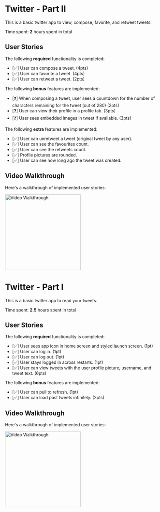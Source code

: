 # Twitter - Part II

This is a basic twitter app to view, compose, favorite, and retweet tweets.

Time spent: **2** hours spent in total

## User Stories

The following **required** functionality is completed:

- [✅] User can compose a tweet. (4pts)
- [✅] User can favorite a tweet. (4pts)
- [✅] User can retweet a tweet. (2pts)

The following **bonus** features are implemented:

- [❓] When composing a tweet, user sees a countdown for the number of characters remaining for the tweet (out of 280) (2pts)
- [❓] User can view their profile in a profile tab. (3pts)
- [❓] User sees embedded images in tweet if available. (3pts)

The following **extra** features are implemented:

- [✅] User can unretweet a tweet (original tweet by any user).
- [✅] User can see the favourites count.
- [✅] User can see the retweets count.
- [✅] Profile pictures are rounded.
- [✅] User can see how long ago the tweet was created.

## Video Walkthrough

Here's a walkthrough of implemented user stories:

<img src='https://github.com/harshad12patre/codepath-twitter/blob/main/iphone-13-pro-max.gif' title='Video Walkthrough' width='250' alt='Video Walkthrough' />

# Twitter - Part I

This is a basic twitter app to read your tweets.

Time spent: **2.5** hours spent in total

## User Stories

The following **required** functionality is completed:

- [✅] User sees app icon in home screen and styled launch screen. (1pt)
- [✅] User can log in. (1pt)
- [✅] User can log out. (1pt)
- [✅] User stays logged in across restarts. (1pt)
- [✅] User can view tweets with the user profile picture, username, and tweet text. (6pts)

The following **bonus** features are implemented:

- [✅] User can pull to refresh. (1pt)
- [✅] User can load past tweets infinitely. (2pts)

## Video Walkthrough

Here's a walkthrough of implemented user stories:

<img src='https://github.com/harshad12patre/codepath-twitter/blob/main/iphone-13-pro-max-old.gif' title='Video Walkthrough' width='250' alt='Video Walkthrough' />

